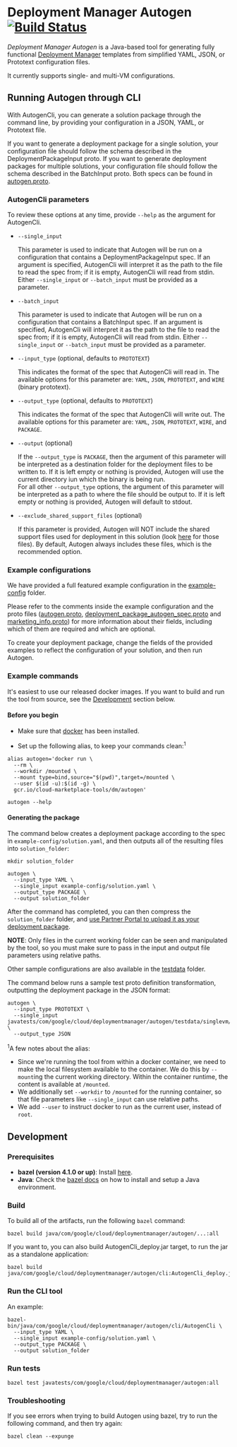 # Deployment Manager Autogen [![Build Status](https://travis-ci.com/GoogleCloudPlatform/deploymentmanager-autogen.svg?branch=master)](https://travis-ci.com/GoogleCloudPlatform/deploymentmanager-autogen)

*Deployment Manager Autogen* is a Java-based tool for generating fully functional [Deployment Manager](https://cloud.google.com/deployment-manager/docs/) templates from simplified YAML, JSON, or Prototext configuration files.

It currently supports single- and multi-VM configurations.

## Running Autogen through CLI

With AutogenCli, you can generate a solution package through the command line, by providing
your configuration in a JSON, YAML, or Prototext file.

If you want to generate a deployment package for a single solution, your configuration file should follow
the schema described in the DeploymentPackageInput proto. If you want to generate deployment packages for
multiple solutions, your configuration file should follow the schema described in the BatchInput proto.
Both specs can be found in
[autogen.proto](java/com/google/cloud/deploymentmanager/autogen/autogen.proto).

### AutogenCli parameters

To review these options at any time, provide `--help` as the argument for AutogenCli.

* `--single_input`

  This parameter is used to indicate that Autogen will be run on a configuration that contains a DeploymentPackageInput spec. If an argument is specified, AutogenCli will interpret it as the path to the file to read the spec from; if it is empty, AutogenCli will read from stdin. Either `--single_input` or `--batch_input` must be provided as a parameter.

* `--batch_input`

  This parameter is used to indicate that Autogen will be run on a configuration that contains a BatchInput spec. If an argument is specified, AutogenCli will interpret it as the path to the file to read the spec from; if it is empty, AutogenCli will read from stdin. Either `--single_input` or `--batch_input` must be provided as a parameter.

* `--input_type` (optional, defaults to `PROTOTEXT`)

  This indicates the format of the spec that AutogenCli will read in. The available options for this parameter are: `YAML`, `JSON`, `PROTOTEXT`, and `WIRE` (binary prototext).

* `--output_type` (optional, defaults to `PROTOTEXT`)

  This indicates the format of the spec that AutogenCli will write out. The available options for this parameter are: `YAML`, `JSON`, `PROTOTEXT`, `WIRE`, and `PACKAGE`.

* `--output` (optional)

  If the `--output_type` is `PACKAGE`, then the argument of this parameter will be interpreted as a destination folder for the deployment files to be written to. If it is left empty or nothing is provided, Autogen will use the current directory iun which the binary is being run.\
  For all other `--output_type` options, the argument of this parameter will be interpreted as a path to where the file should be output to. If it is left empty or nothing is provided, Autogen will default to stdout.

* `--exclude_shared_support_files` (optional)

  If this parameter is provided, Autogen will NOT include the shared support files used for deployment in this solution (look [here](java/com/google/cloud/deploymentmanager/autogen/templates/sharedsupport/common) for those files). By default, Autogen always includes these files, which is the recommended option.

### Example configurations

We have provided a full featured example configuration in the [example-config](example-config/) folder.

Please refer to the comments inside the example configuration and the proto files ([autogen.proto](java/com/google/cloud/deploymentmanager/autogen/autogen.proto), [deployment_package_autogen_spec.proto](java/com/google/cloud/deploymentmanager/autogen/deployment_package_autogen_spec.proto) and [marketing_info.proto](java/com/google/cloud/deploymentmanager/autogen/marketing_info.proto)) for more information about their fields, including which of them are required and which are optional.

To create your deployment package, change the fields of the provided examples to reflect the configuration of your solution, and then run Autogen.

### Example commands

It's easiest to use our released docker images. If you want to build and run the tool from source, see the [Development](#development) section below.

#### Before you begin

* Make sure that [docker](https://www.docker.com/) has been installed.

* Set up the following alias, to keep your commands clean:<sup>1</sup>

```shell
alias autogen='docker run \
  --rm \
  --workdir /mounted \
  --mount type=bind,source="$(pwd)",target=/mounted \
  --user $(id -u):$(id -g) \
  gcr.io/cloud-marketplace-tools/dm/autogen'

autogen --help
```

#### Generating the package

The command below creates a deployment package according to the spec in `example-config/solution.yaml`, and then outputs all of the resulting files into `solution_folder`:

```shell
mkdir solution_folder

autogen \
  --input_type YAML \
  --single_input example-config/solution.yaml \
  --output_type PACKAGE \
  --output solution_folder
```

After the command has completed, you can then compress the `solution_folder` folder, and
[use Partner Portal to upload it as your deployment package](https://console.cloud.google.com/partner).

**NOTE**: Only files in the current working folder can be seen and manipulated by the tool, so you must make sure to pass in the input and output file parameters using relative paths.

Other sample configurations are also available in the [testdata](javatests/com/google/cloud/deploymentmanager/autogen/testdata) folder.

The command below runs a sample test proto definition transformation, outputting the deployment package in the JSON
format:

```shell
autogen \
  --input_type PROTOTEXT \
  --single_input javatests/com/google/cloud/deploymentmanager/autogen/testdata/singlevm/full_features/input.prototext \
  --output_type JSON
```

<sup>1</sup>A few notes about the alias:
- Since we're running the tool from within a docker container, we need to make the local filesystem available to the container. We do this by `--mount`ing the current working directory. Within the container runtime, the content is available at `/mounted`.
- We additionally set `--workdir` to `/mounted` for the running container, so that file parameters like `--single_input` can use relative paths.
- We add `--user` to instruct docker to run as the current user, instead of `root`.

## Development

### Prerequisites

* **bazel (version 4.1.0 or up)**: Install [here](https://docs.bazel.build/versions/master/install.html).
* **Java**: Check the [bazel docs](https://docs.bazel.build/versions/master/tutorial/java.html) on how to install and setup a Java environment.

### Build

To build all of the artifacts, run the following `bazel` command:

```shell
bazel build java/com/google/cloud/deploymentmanager/autogen/...:all
```

If you want to, you can also build AutogenCli_deploy.jar target, to run the jar as a standalone application:

```shell
bazel build java/com/google/cloud/deploymentmanager/autogen/cli:AutogenCli_deploy.jar
```

### Run the CLI tool

An example:

```shell
bazel-bin/java/com/google/cloud/deploymentmanager/autogen/cli/AutogenCli \
  --input_type YAML \
  --single_input example-config/solution.yaml \
  --output_type PACKAGE \
  --output solution_folder
```

### Run tests

```shell
bazel test javatests/com/google/cloud/deploymentmanager/autogen:all
```

### Troubleshooting

If you see errors when trying to build Autogen using bazel, try to run the following command, and then try again:

```shell
bazel clean --expunge
```
